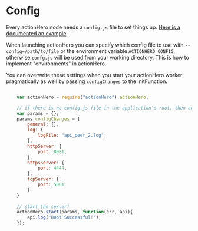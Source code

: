 # Config

Every actionHero node needs a `config.js` file to set things up.  [Here is a documented an example](https://github.com/evantahler/actionHero/blob/master/config.js).

When launching actionHero you can specify which config file to use with `--config=/path/to/file` or the environment variable `ACTIONHERO_CONFIG`, otherwise `confg.js` will be used from your working directory.  This is how to implement "environments" in actionHero.

You can overwrite these settings when you start your actionHero worker pragmatically as well by passing `configChanges` to the initFunction.   

```javascript

	var actionHero = require("actionHero").actionHero;

	// if there is no config.js file in the application's root, then actionHero will load in a collection of default params.  You can overwrite them with params.configChanges
	var params = {};
	params.configChanges = {
		general: {},
		log: {
			logFile: "api_peer_2.log",
		},
		httpServer: {
			port: 8081,
		},
		httpsServer: {
			port: 4444,
		},
		tcpServer: {
			port: 5001
		}
	}
	
	// start the server!
	actionHero.start(params, function(err, api){
		api.log("Boot Successful!");
	});

```